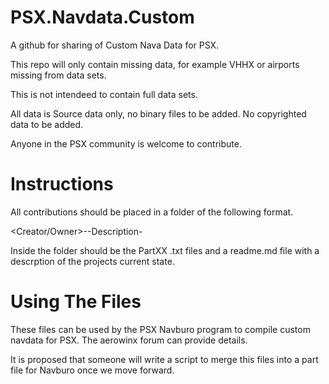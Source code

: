 # PSX.Navdata.Custom
A github for sharing of Custom Nava Data for PSX.  

This repo will only contain missing data, for example VHHX or airports missing from data sets.

This is not intendeed to contain full data sets.

All data is Source data only, no binary files to be added. No copyrighted data to be added.

Anyone in the PSX community is welcome to contribute.

# Instructions

All contributions should be placed in a folder of the following format.

<Creator/Owner>-<ICAO>-Description-<ArincCycle>

Inside the folder should be the PartXX .txt files and a readme.md file with a descrption of the projects current state.

# Using The Files

These files can be used by the PSX Navburo program to compile custom navdata for PSX.  The aerowinx forum can provide details.

It is proposed that someone will write a script to merge this files into a part file for Navburo once we move forward.

